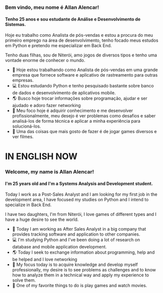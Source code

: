 ### Bem vindo, meu nome é Allan Alencar!
#### Tenho 25 anos e sou estudante de Análise e Desenvolvimento de Sistemas.

Hoje eu trabalho como Analista de pós-vendas e estou a procura do meu primeiro emprego na área de desenvolvimento, tenho focado meus estudos em Python e pretendo me especializar em Back End.

Tenho duas filhas, sou de Niterói, amo jogos de diversos tipos e tenho uma vontade enorme de conhecer o mundo.

- 💼 Hoje estou trabalhando como Analista de pós-vendas em uma grande empresa que fornece software e aplicativo de rastreamento para outras empresas.
- 💻 Estou estudando Python e tenho pesquisado bastante sobre banco de dados e desenvolvimento de aplicativos mobile.
- 🌎 Busco hoje trocar informações sobre programação, ajudar e ser ajudado e adoro fazer networking 
- 🌟 Meu foco hoje é adquirir conhecimento e me desenvolver profissionalmente, meu desejo é ver problemas como desafios e saber analisá-los de forma técnica e aplicar a minha experiência para solucioná-los.
- 🤖 Uma das coisas que mais gosto de fazer é de jogar games diversos e ver filmes.


 # IN ENGLISH NOW

### Welcome, my name is Allan Alencar!
#### I'm 25 years old and I'm a Systems Analysis and Development student.

Today I work as a Post-Sales Analyst and I am looking for my first job in the development area, I have focused my studies on Python and I intend to specialize in Back End.

I have two daughters, I'm from Niterói, I love games of different types and I have a huge desire to see the world.

- 💼 Today I am working as After Sales Analyst in a big company that provides tracking software and application to other companies.
- 💻 I'm studying Python and I've been doing a lot of research on database and mobile application development.
- 🌎 Today I seek to exchange information about programming, help and be helped and I love networking
- 🌟 My focus today is to acquire knowledge and develop myself professionally, my desire is to see problems as challenges and to know how to analyze them in a technical way and apply my experience to solve them.
- 🤖 One of my favorite things to do is play games and watch movies.
<!---
allanalencar/allanalencar is a ✨ special ✨ repository because its `README.md` (this file) appears on your GitHub profile.
You can click the Preview link to take a look at your changes.
--->
